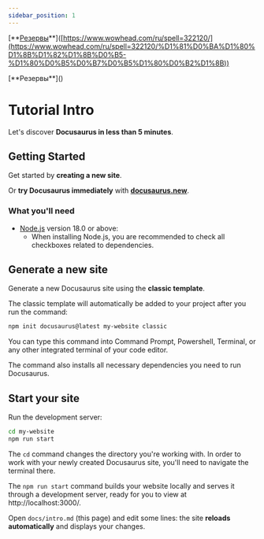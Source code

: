 ```yaml
---
sidebar_position: 1
---
```


\[\*\*[Резервы](http://docusaurus.new)\*\*\]([https://www.wowhead.com/ru/spell=322120/](https://www.wowhead.com/ru/spell=322120/%D1%81%D0%BA%D1%80%D1%8B%D1%82%D1%8B%D0%B5-%D1%80%D0%B5%D0%B7%D0%B5%D1%80%D0%B2%D1%8B))

\[\*\*Резервы\*\*\]()

# Tutorial Intro

Let's discover **Docusaurus in less than 5 minutes**.

## Getting Started

Get started by **creating a new site**.

Or **try Docusaurus immediately** with [**docusaurus.new**](https://docusaurus.new).

### What you'll need

- [Node.js](https://nodejs.org/en/download/) version 18.0 or above:
  - When installing Node.js, you are recommended to check all checkboxes related to dependencies.

## Generate a new site

Generate a new Docusaurus site using the **classic template**.

The classic template will automatically be added to your project after you run the command:

```bash
npm init docusaurus@latest my-website classic
```

You can type this command into Command Prompt, Powershell, Terminal, or any other integrated terminal of your code editor.

The command also installs all necessary dependencies you need to run Docusaurus.

## Start your site

Run the development server:

```bash
cd my-website
npm run start
```

The `cd` command changes the directory you're working with. In order to work with your newly created Docusaurus site, you'll need to navigate the terminal there.

The `npm run start` command builds your website locally and serves it through a development server, ready for you to view at http://localhost:3000/.

Open `docs/intro.md` (this page) and edit some lines: the site **reloads automatically** and displays your changes.